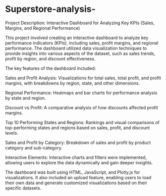 # Superstore-analysis-
Project Description: Interactive Dashboard for Analyzing Key KPIs (Sales, Margins, and Regional Performance)

This project involved creating an interactive dashboard to analyze key performance indicators (KPIs), including sales, profit margins, and regional performance. The dashboard utilized data visualization techniques to provide insights into various aspects of the dataset, such as sales trends, profit by region, and discount effectiveness.

The key features of the dashboard included:

Sales and Profit Analysis: Visualizations for total sales, total profit, and profit margins, with breakdowns by region, state, and other dimensions.

Regional Performance: Heatmaps and bar charts for performance analysis by state and region.

Discount vs Profit: A comparative analysis of how discounts affected profit margins.

Top 10 Performing States and Regions: Rankings and visual comparisons of top-performing states and regions based on sales, profit, and discount levels.

Sales and Profit by Category: Breakdown of sales and profit by product category and sub-category.

Interactive Elements: Interactive charts and filters were implemented, allowing users to explore the data dynamically and gain deeper insights.

The dashboard was built using HTML, JavaScript, and Plotly.js for visualizations. It also included an upload feature, enabling users to load their own data and generate customized visualizations based on their specific datasets.

